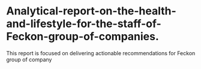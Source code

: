 # Analytical-report-on-the-health-and-lifestyle-for-the-staff-of-Feckon-group-of-companies.
This report is focused on delivering actionable recommendations for Feckon group of company
